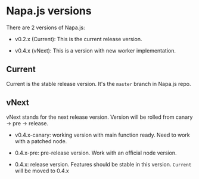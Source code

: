 # Napa.js versions


There are 2 versions of Napa.js:

- v0.2.x (Current): This is the current release version.

- v0.4.x (vNext): This is a version with new worker implementation.

## Current

Current is the stable release version. It's the `master` branch in Napa.js repo.

## vNext

vNext stands for the next release version. Version will be rolled from canary -> pre -> release.

- v0.4.x-canary: working version with main function ready. Need to work with a patched node.

- 0.4.x-pre: pre-release version. Work with an official node version.

- 0.4.x: release version. Features should be stable in this version. `Current` will be moved to 0.4.x
